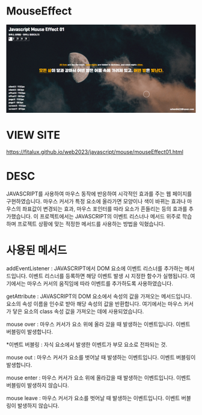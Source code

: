 ﻿# MouseEffect
<img src="https://github.com/Fitalux/MouseEffect/blob/main/img/display.png" />

# VIEW SITE
https://fitalux.github.io/web2023/javascript/mouse/mouseEffect01.html

# DESC
JAVASCRIPT를 사용하여 마우스 동작에 반응하여 시각적인 효과를 주는 웹 페이지를 구현하였습니다.
마우스 커서가 특정 요소에 올라가면 모양이나 색이 바뀌는 효과나 마우스의 좌표값이 변경되는 효과, 마우스 포인터를 따라 요소가 흔들리는 등의 효과를 추가했습니다.
이 프로젝트에서는 JAVASCRIPT의 이벤트 리스너나 메서드 위주로 학습하며 프로젝트 상황에 맞는 적정한 메서드를 사용하는 방법을 익혔습니다.

# 사용된 메서드

addEventListener
: JAVASCRIPT에서 DOM 요소에 이벤트 리스너를 추가하는 메서드입니다. 이벤트 리스너를 등록하면 해당 이벤트 발생 시 지정한 함수가 실행됩니다.
여기에서는 마우스 커서의 움직임에 따라 이벤트를 추가하도록 사용하였습니다.

getAttribute
: JAVASCRIPT의 DOM 요소에서 속성의 값을 가져오는 메서드입니다. 요소의 속성 이름을 인수로 받아 해당 속성의 값을 반환합니다.
여기에서는 마우스 커서가 닿은 요소의 class 속성 값을 가져오는 데에 사용되었습니다.

mouse over
: 마우스 커서가 요소 위에 올라 갔을 때 발생하는 이벤트입니다. 이벤트 버블링이 발생합니다.

*이벤트 버블링 : 자식 요소에서 발생한 이벤트가 부모 요소로 전파되는 것.

mouse out
: 마우스 커서가 요소를 벗어날 때 발생하는 이벤트입니다. 이벤트 버블링이 발생합니다.

mouse enter
: 마우스 커서가 요소 위에 올라갔을 때 발생하는 이벤트입니다. 이벤트 버블링이 발생하지 않습니다.

mouse leave
: 마우스 커서가 요소를 벗어날 때 발생하는 이벤트입니다. 이벤트 버블링이 발생하지 않습니다.
